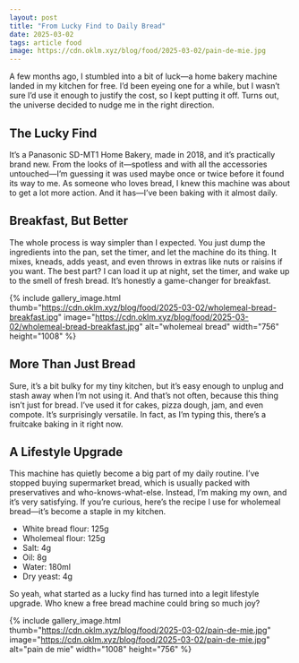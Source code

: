 ```yaml
---
layout: post
title: "From Lucky Find to Daily Bread"
date: 2025-03-02
tags: article food
image: https://cdn.oklm.xyz/blog/food/2025-03-02/pain-de-mie.jpg
---
```

A few months ago, I stumbled into a bit of luck—a home bakery machine landed in my kitchen for free. I’d been eyeing one for a while, but I wasn’t sure I’d use it enough to justify the cost, so I kept putting it off. Turns out, the universe decided to nudge me in the right direction.

## The Lucky Find
It’s a Panasonic SD-MT1 Home Bakery, made in 2018, and it’s practically brand new. From the looks of it—spotless and with all the accessories untouched—I’m guessing it was used maybe once or twice before it found its way to me. As someone who loves bread, I knew this machine was about to get a lot more action. And it has—I’ve been baking with it almost daily.

## Breakfast, But Better
The whole process is way simpler than I expected. You just dump the ingredients into the pan, set the timer, and let the machine do its thing. It mixes, kneads, adds yeast, and even throws in extras like nuts or raisins if you want. The best part? I can load it up at night, set the timer, and wake up to the smell of fresh bread. It’s honestly a game-changer for breakfast.

{% include gallery_image.html thumb="https://cdn.oklm.xyz/blog/food/2025-03-02/wholemeal-bread-breakfast.jpg" image="https://cdn.oklm.xyz/blog/food/2025-03-02/wholemeal-bread-breakfast.jpg" alt="wholemeal bread" width="756" height="1008" %}

## More Than Just Bread
Sure, it’s a bit bulky for my tiny kitchen, but it’s easy enough to unplug and stash away when I’m not using it. And that’s not often, because this thing isn’t just for bread. I’ve used it for cakes, pizza dough, jam, and even compote. It’s surprisingly versatile. In fact, as I’m typing this, there’s a fruitcake baking in it right now.

## A Lifestyle Upgrade
This machine has quietly become a big part of my daily routine. I’ve stopped buying supermarket bread, which is usually packed with preservatives and who-knows-what-else. Instead, I’m making my own, and it’s very satisfying. If you’re curious, here’s the recipe I use for wholemeal bread—it’s become a staple in my kitchen.
- White bread flour: 125g
- Wholemeal flour: 125g
- Salt: 4g
- Oil: 8g
- Water: 180ml
- Dry yeast: 4g

So yeah, what started as a lucky find has turned into a legit lifestyle upgrade. Who knew a free bread machine could bring so much joy?

{% include gallery_image.html thumb="https://cdn.oklm.xyz/blog/food/2025-03-02/pain-de-mie.jpg" image="https://cdn.oklm.xyz/blog/food/2025-03-02/pain-de-mie.jpg" alt="pain de mie" width="1008" height="756" %}
